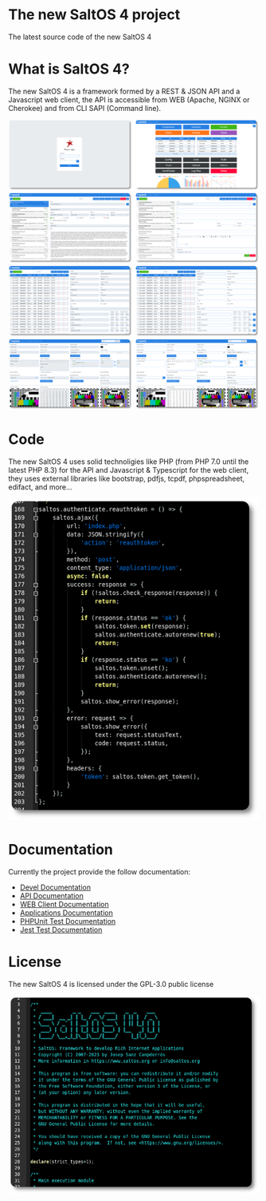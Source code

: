 # The new SaltOS 4 project

The latest source code of the new SaltOS 4

# What is SaltOS 4?

The new SaltOS 4 is a framework formed by a REST & JSON API and a Javascript web client, the API is accessible from WEB (Apache, NGINX or Cherokee) and from CLI SAPI (Command line).

![pantalla_login_saltos.png](https://raw.githubusercontent.com/josepsanzcamp/josepsanz/master/pdf/images/saltos4-login-dashboard.png)
![pantalla_dashboard_saltos.png](https://raw.githubusercontent.com/josepsanzcamp/josepsanz/master/pdf/images/saltos4-email-view-create.png)
![pantalla_tester_saltos-1.png](https://raw.githubusercontent.com/josepsanzcamp/josepsanz/master/pdf/images/saltos4-invoices-view-edit.png)
![pantalla_tester_saltos-2.png](https://raw.githubusercontent.com/josepsanzcamp/josepsanz/master/pdf/images/saltos4-tester-disabled-enabled.png)

# Code

The new SaltOS 4 uses solid technoligies like PHP (from PHP 7.0 until the latest PHP 8.3) for the API and Javascript & Typescript for the web client, they uses external libraries like bootstrap, pdfjs, tcpdf, phpspreadsheet, edifact, and more...

![fragmento_codigo_saltos.png](https://raw.githubusercontent.com/josepsanzcamp/josepsanz/master/pdf/images/fragmento_codigo_saltos.png)

# Documentation

Currently the project provide the follow documentation:

- [Devel Documentation](https://github.com/josepsanzcamp/SaltOS4/blob/master/docs/devel.pdf)
- [API Documentation](https://github.com/josepsanzcamp/SaltOS4/blob/master/docs/api.pdf)
- [WEB Client Documentation](https://github.com/josepsanzcamp/SaltOS4/blob/master/docs/web.pdf)
- [Applications Documentation](https://github.com/josepsanzcamp/SaltOS4/blob/master/docs/apps.pdf)
- [PHPUnit Test Documentation](https://github.com/josepsanzcamp/SaltOS4/blob/master/docs/utest.pdf)
- [Jest Test Documentation](https://github.com/josepsanzcamp/SaltOS4/blob/master/docs/ujest.pdf)

# License

The new SaltOS 4 is licensed under the GPL-3.0 public license

![cabecera_licencia_saltos.png](https://raw.githubusercontent.com/josepsanzcamp/josepsanz/master/pdf/images/cabecera_licencia_saltos.png)
